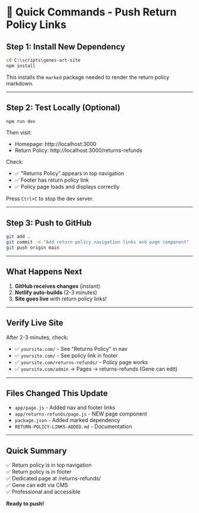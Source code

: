 # 🚀 Quick Commands - Push Return Policy Links

## Step 1: Install New Dependency

```bash
cd C:\scripts\genes-art-site
npm install
```

This installs the `marked` package needed to render the return policy markdown.

---

## Step 2: Test Locally (Optional)

```bash
npm run dev
```

Then visit:
- Homepage: http://localhost:3000
- Return Policy: http://localhost:3000/returns-refunds

Check:
- ✅ "Returns Policy" appears in top navigation
- ✅ Footer has return policy link
- ✅ Policy page loads and displays correctly

Press `Ctrl+C` to stop the dev server.

---

## Step 3: Push to GitHub

```bash
git add .
git commit -m "Add return policy navigation links and page component"
git push origin main
```

---

## What Happens Next

1. **GitHub receives changes** (instant)
2. **Netlify auto-builds** (2-3 minutes)
3. **Site goes live** with return policy links!

---

## Verify Live Site

After 2-3 minutes, check:
- ✅ `yoursite.com/` - See "Returns Policy" in nav
- ✅ `yoursite.com/` - See policy link in footer
- ✅ `yoursite.com/returns-refunds/` - Policy page works
- ✅ `yoursite.com/admin` → Pages → returns-refunds (Gene can edit)

---

## Files Changed This Update

- `app/page.js` - Added nav and footer links
- `app/returns-refunds/page.js` - NEW page component
- `package.json` - Added marked dependency
- `RETURN-POLICY-LINKS-ADDED.md` - Documentation

---

## Quick Summary

✅ Return policy is in top navigation  
✅ Return policy is in footer  
✅ Dedicated page at /returns-refunds/  
✅ Gene can edit via CMS  
✅ Professional and accessible  

**Ready to push!**
